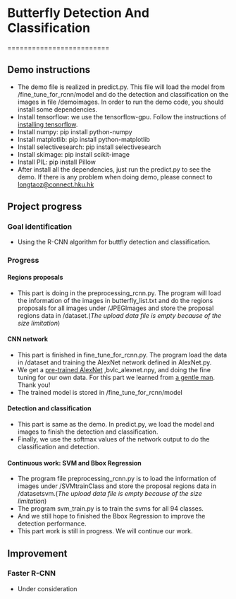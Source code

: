 # Butterfly Detection And Classification
=========================
## Demo instructions
* The demo file is realized in predict.py. This file will load the model from /fine\_tune\_for\_rcnn/model and do the detection and classification on the images in file /demoimages. In order to run the demo code, you should install some dependencies.
* Install tensorflow: we use the tensorflow-gpu. Follow the instructions of [installing tensorflow](https://www.tensorflow.org/install/).
* Install numpy: pip install python-numpy
* Install matplotlib: pip install python-matplotlib
* Install selectivesearch: pip install selectivesearch
* Install skimage: pip install scikit-image
* Install PIL: pip install Pillow
* After install all the dependencies, just run the predict.py to see the demo. If there is any problem when doing demo, please connect to <longtaoz@connect.hku.hk>


## Project  progress
### Goal identification
* Using the R-CNN algorithm for buttfly detection and classification.

### Progress
#### Regions proposals
* This part is doing in the preprocessing_rcnn.py. The program will load the information of the images in butterfly\_list.txt and do the regions proposals for all images under /JPEGImages and store the proposal regions data in /dataset.(<i>The upload data file is empty because of the size limitation</i>)

#### CNN network
* This part is finished in fine\_tune\_for\_rcnn.py. The program load the data in /dataset and training the AlexNet network defined in AlexNet.py.
* We get a [pre-trained AlexNet](http://www.cs.toronto.edu/~guerzhoy/tf_alexnet/) ,bvlc\_alexnet.npy, and doing the fine tuning for our own data. For this part we learned from [a gentle man](http://kratzert.github.io/2017/02/24/finetuning-alexnet-with-tensorflow.html). Thank you!
* The trained model is stored in /fine\_tune\_for\_rcnn/model

#### Detection and classification
* This part is same as the demo. In predict.py, we load the model and images to finish the detection and classification.
* Finally, we use the softmax values of the network output to do the classification and detection.

#### Continuous work: SVM and Bbox Regression
* The program file preprocessing_rcnn.py is to load the information of images under /SVMtrainClass and store the proposal regions data in /datasetsvm.(<i>The upload data file is empty because of the size limitation</i>)
* The program svm_train.py is to train the svms for all 94 classes.
* And we still hope to finished the Bbox Regression to improve the detection performance.
* This part work is still in progress. We will continue our work.

## Improvement
### Faster R-CNN
* Under consideration
